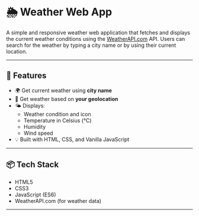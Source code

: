 # 🌦️ Weather Web App

A simple and responsive weather web application that fetches and displays the current weather conditions using the [WeatherAPI.com](https://www.weatherapi.com/) API. Users can search for the weather by typing a city name or by using their current location.

---

## 🔧 Features

- 🌍 Get current weather using **city name**
- 📍 Get weather based on **your geolocation**
- 🌤️ Displays:
  - Weather condition and icon
  - Temperature in Celsius (°C)
  - Humidity
  - Wind speed
- 💡 Built with HTML, CSS, and Vanilla JavaScript

---

## 📦 Tech Stack

- HTML5
- CSS3
- JavaScript (ES6)
- WeatherAPI.com (for weather data)

---

